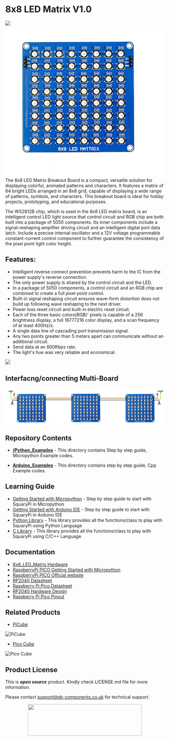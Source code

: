 # 8x8 LED Matrix V1.0

<img src ="https://cdn.shopify.com/s/files/1/1217/2104/files/8x8ledmatrix_1051d9a6-13c2-4e38-bfaa-49da1bdff3e5.png?v=1675343875" />
<img src ="https://github.com/sbcshop/8x8_LED_Matrix_V1.0_Software/blob/main/images/img.png" />
The 8x8 LED Matrix Breakout Board is a compact, versatile solution for displaying colorful, animated patterns and characters. It features a matrix of 64 bright LEDs arranged in an 8x8 grid, capable of displaying a wide range of patterns, symbols, and characters. This breakout board is ideal for hobby projects, prototyping, and educational purposes.

The WS2812B chip, which is used in the 8x8 LED matrix board, is an intelligent control LED light source that control circuit and RGB chip are both built into a package of 5050 components. Its inner components include a signal-reshaping amplifier driving circuit and an intelligent digital port data latch. Include a precise internal oscillator and a 12V voltage programmable constant-current control component to further guarantee the consistency of the pixel point light color height.

## Features:

* Intelligent reverse connect prevention prevents harm to the IC from the power supply's reverse connection.
* The only power supply is shared by the control circuit and the LED.
* In a package of 5050 components, a control circuit and an RGB chip are combined to create a full pixel point control.
* Built-in signal reshaping circuit ensures wave-form distortion does not build up following wave reshaping to the next driver.
* Power loss reset circuit and built-in electric reset circuit.
* Each of the three basic colors(RGB)' pixels is capable of a 256 brightness display, a full 16777216 color display, and a scan frequency of at least 400Hz/s.
* A single data line of cascading port transmission signal.
* Any two points greater than 5 meters apart can communicate without an additional circuit.
* Send data at an 800Kbps rate.
* The light's hue was very reliable and economical.


<img src ="https://github.com/sbcshop/8x8_LED_Matrix_V1.0_Software/blob/main/images/8x8%20LEd%20Matrix.png" />

## Interfacng/connecting Multi-Board

<img src ="https://github.com/sbcshop/8x8_LED_Matrix_V1.0_Software/blob/main/images/8x8%20MATRIX%20PINOUT.png" />


## Repository Contents

* [**/Python_Examples**](https://github.com/sbcshop/SquaryPi-Software/tree/main/Python_Package) - This directory contains Step by step guide, Micropython Example codes.

* [**Arduino_Examples**]() - This directory contains step by step guide, Cpp Example codes.


## Learning Guide

* [Getting Started with Micropython](https://github.com/sbcshop/SquaryPi-Software/tree/main/Python_Package) - Step by step guide to start with SquaryPi in Micropython
* [Getting Started with Arduino IDE](https://github.com/sbcshop/SquaryPi-Software/tree/main/C_Package) - Step by step guide to start with SquaryPi in Arduino IDE
* [Python Library](https://github.com/sbcshop/SquaryPi-Software/tree/main/Python_Package/Library) - This library provides all the functions/class to play with SquaryPi using Python Language
* [C Library](https://github.com/sbcshop/SquaryPi-Software/tree/main/C_Package/Library) - This library provides all the functions/class to play with SquaryPi using C/C++ Language

## Documentation

* [8x8_LED_Matrix Hardware](https://github.com/sbcshop/8x8_LED_Matrix_V1.0_Hardware)
* [RaspberryPi PICO Getting Started with Micropython](https://www.raspberrypi.com/documentation/microcontrollers/micropython.html)
* [RaspberryPi PICO Official website](https://www.raspberrypi.com/documentation/microcontrollers/)
* [RP2040 Datasheet](https://www.raspberrypi.com/documentation/microcontrollers/rp2040.html)
* [Raspberry Pi Pico Datasheet](https://www.raspberrypi.com/documentation/microcontrollers/raspberry-pi-pico.html)
* [RP2040 Hardware Design](https://www.raspberrypi.com/documentation/microcontrollers/raspberry-pi-pico.html)
* [Raspberry Pi Pico Pinout](https://www.raspberrypi.com/documentation/microcontrollers/raspberry-pi-pico.html)


## Related Products

* [PiCube](https://shop.sb-components.co.uk/products/picube-4x4x4-led-cube-kit-for-raspberry-pi) 

 ![PiCube](https://cdn.shopify.com/s/files/1/1217/2104/products/4_983efe7f-fe0d-49e4-b69a-1fca41e4ce46.png?v=1609844104&width=700)
 
* [Pico Cube](https://shop.sb-components.co.uk/products/pico-cube-assembled) 

 ![Pico Cube](https://cdn.shopify.com/s/files/1/1217/2104/products/LEDCube.png?v=1638270720&width=700)
 
## Product License

This is ***open source*** product. Kindly check LICENSE.md file for more information.

Please contact support@sb-components.co.uk for technical support.
<p align="center">
  <img width="360" height="100" src="https://cdn.shopify.com/s/files/1/1217/2104/files/Logo_sb_component_3.png?v=1666086771&width=300">
</p>
